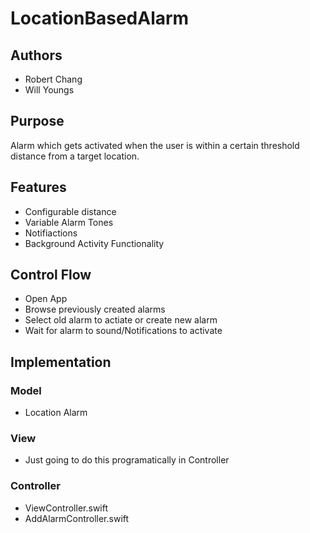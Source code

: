 # LocationBasedAlarm #
## Authors ##
* Robert Chang
* Will Youngs
## Purpose ##
Alarm which gets activated when the user is within a certain threshold distance from a target location. 
## Features ##
* Configurable distance
* Variable Alarm Tones
* Notifiactions
* Background Activity Functionality
## Control Flow ##
* Open App
* Browse previously created alarms
* Select old alarm to actiate or create new alarm
* Wait for alarm to sound/Notifications to activate
## Implementation ##
### Model ###
* Location Alarm
### View ###
* Just going to do this programatically in Controller
### Controller ###
* ViewController.swift
* AddAlarmController.swift

